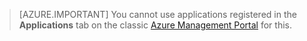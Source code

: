 > [AZURE.IMPORTANT]
You cannot use applications registered in the **Applications** tab on the classic [Azure Management Portal](https://manage.windowsazure.cn/) for this.
